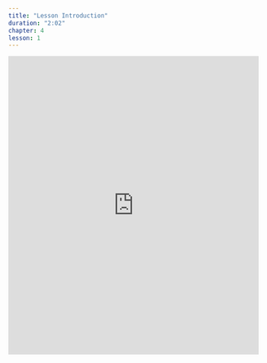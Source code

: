 ```yaml
---
title: "Lesson Introduction"
duration: "2:02"
chapter: 4
lesson: 1
---
```


<iframe width="100%" height="600" src="https://www.youtube.com/embed/E-e8W-45LLA" title="YouTube video player" frameborder="0" allow="accelerometer; autoplay; clipboard-write; encrypted-media; gyroscope; picture-in-picture; web-share" allowfullscreen></iframe>